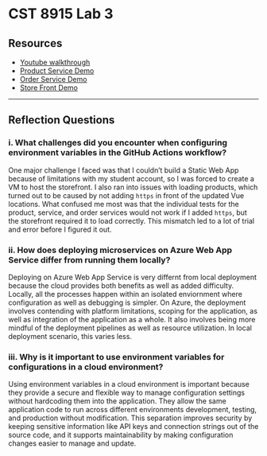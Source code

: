 # CST 8915 Lab 3

## Resources

- [Youtube walkthrough](https://youtu.be/Zm-SnyETcas)
- [Product Service Demo](https://github.com/ObaidaKandakji/product-service-demo)  
- [Order Service Demo](https://github.com/ObaidaKandakji/order-service-demo)  
- [Store Front Demo](https://github.com/ObaidaKandakji/store-front-demo)  


---

## Reflection Questions

### i. What challenges did you encounter when configuring environment variables in the GitHub Actions workflow?
One major challenge I faced was that I couldn’t build a Static Web App because of limitations with my student account, so I was forced to create a VM to host the storefront. I also ran into issues with loading products, which turned out to be caused by not adding `https` in front of the updated Vue locations. What confused me most was that the individual tests for the product, service, and order services would not work if I added `https`, but the storefront required it to load correctly. This mismatch led to a lot of trial and error before I figured it out.

### ii. How does deploying microservices on Azure Web App Service differ from running them locally?
Deploying on Azure Web App Service is very differnt from local deployment because the cloud provides both benefits as well as added difficulty. Locally, all the processes happen within an isolated enviornment where configuration as well as debugging is simpler. On Azure, the deployment involves contending with platform limitations, scoping for the application, as well as integration of the application as a whole. It also involves being more mindful of the deployment pipelines as well as resource utilization. In local deployment scenario, this varies less. 

### iii. Why is it important to use environment variables for configurations in a cloud environment?
Using environment variables in a cloud environment is important because they provide a secure and flexible way to manage configuration settings without hardcoding them into the application. They allow the same application code to run across different environments development, testing, and production without modification. This separation improves security by keeping sensitive information like API keys and connection strings out of the source code, and it supports maintainability by making configuration changes easier to manage and update.

